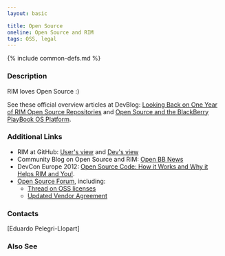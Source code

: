 ```yaml
---
layout: basic

title: Open Source
oneline: Open Source and RIM
tags: OSS, legal
---
```

{% include common-defs.md %}

### Description
RIM loves Open Source :)

See these official overview articles at DevBlog:
[Looking Back on One Year of RIM Open Source Repositories](http://devblog.blackberry.com/2011/10/rim-open-source/)
and
[Open Source and the BlackBerry PlayBook OS Platform](http://devblog.blackberry.com/2011/10/open-source-playbook-os/).


### Additional Links
* RIM at GitHub: [User's view](http://blackberry.github.com) and [Dev's view](http://github.com/blackberry/)
* Community Blog on Open Source and RIM: [Open BB News](http://openbbnews.wordpress.com)
* DevCon Europe 2012: [Open Source Code: How it Works and Why it Helps RIM and You!](https://devcon.blackberryconferences.net/europe2012/scheduler/sessionDetails.do?SESSION_ID=DEV334).
* [Open Source Forum](http://supportforums.blackberry.com/t5/General-Open-Source-Topics/bd-p/gost), including:
   * [Thread on OSS licenses](http://supportforums.blackberry.com/t5/General-Open-Source-Topics/Open-Source-Apps-allowed-on-the-AppWorld/td-p/1562365)
   * [Updated Vendor Agreement](http://supportforums.blackberry.com/t5/General-Open-Source-Topics/Update-to-BlackBerry-App-World-Vendor-Agreement-is-now-available/td-p/1652065)


### Contacts
[Eduardo Pelegri-Llopart]

### Also See

